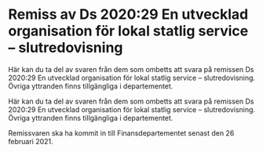 # Remiss av Ds 2020:29 En utvecklad organisation för lokal statlig service – slutredovisning

Här kan du ta del av svaren från dem som ombetts att svara på remissen Ds 2020:29 En utvecklad organisation för lokal statlig service – slutredovisning. Övriga yttranden finns tillgängliga i departementet.

Här kan du ta del av svaren från dem som ombetts att svara på remissen Ds 2020:29 En utvecklad organisation för lokal statlig service – slutredovisning. Övriga yttranden finns tillgängliga i departementet.

Remissvaren ska ha kommit in till Finansdepartementet senast den 26 februari 2021.

